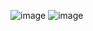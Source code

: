 ![image](https://user-images.githubusercontent.com/79566334/200189943-4c2d0893-32da-4c9e-8683-e2510bbf3e6d.png)
![image](https://user-images.githubusercontent.com/79566334/200190039-34e830e5-519b-4fdc-987e-7412c472c036.png)
